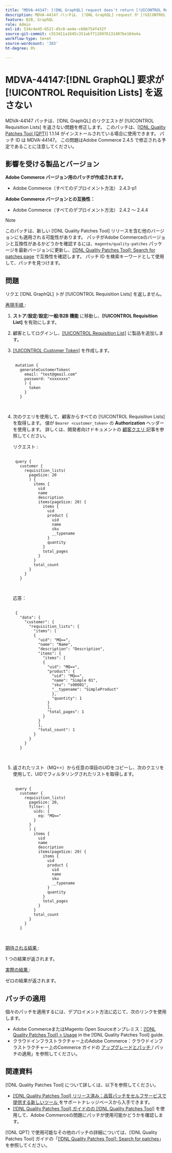 ```yaml
---
title: "MDVA-44147: [!DNL GraphQL] request does't return [!UICONTROL Requisition Lists]"
description: MDVA-44147 パッチは、 [!DNL GraphQL] request が [!UICONTROL Requisition Lists] を返さない問題を修正します。 このパッチは、[[!DNL Quality Patches Tool (QPT)]] （https://experienceleague.adobe.com/en/docs/commerce-knowledge-base/kb/announcements/commerce-announcements/magento-quality-patches-released-new-tool-to-self-serve-quality-patches） 1.1.14 がインストールされている場合に使用できます。 パッチ ID は MDVA-44147。 この問題はAdobe Commerce 2.4.5 で修正される予定であることに注意してください。
feature: B2B, GraphQL
role: Admin
exl-id: 534c4e45-6521-45c0-ae4e-c60b754f432f
source-git-commit: c553d11a1645c351abf7118976131407be104e4a
workflow-type: tm+mt
source-wordcount: '383'
ht-degree: 0%

---
```


# MDVA-44147:[!DNL GraphQL] 要求が [!UICONTROL Requisition Lists] を返さない

MDVA-44147 パッチは、[!DNL GraphQL] のリクエストが [!UICONTROL Requisition Lists] を返さない問題を修正します。 このパッチは、[[!DNL Quality Patches Tool (QPT)]](https://experienceleague.adobe.com/en/docs/commerce-knowledge-base/kb/announcements/commerce-announcements/magento-quality-patches-released-new-tool-to-self-serve-quality-patches) 1.1.14 がインストールされている場合に使用できます。 パッチ ID は MDVA-44147。 この問題はAdobe Commerce 2.4.5 で修正される予定であることに注意してください。

## 影響を受ける製品とバージョン

**Adobe Commerce バージョン用のパッチが作成されます。**

* Adobe Commerce（すべてのデプロイメント方法） 2.4.3-p1

**Adobe Commerce バージョンとの互換性：**

* Adobe Commerce（すべてのデプロイメント方法） 2.4.2 ～ 2.4.4

>[!NOTE]
>
>このパッチは、新しい [!DNL Quality Patches Tool] リリースを含む他のバージョンにも適用される可能性があります。 パッチがAdobe Commerceのバージョンと互換性があるかどうかを確認するには、`magento/quality-patches` パッケージを最新バージョンに更新し、[[!DNL Quality Patches Tool]: Search for patches page](https://experienceleague.adobe.com/en/docs/commerce-knowledge-base/kb/announcements/commerce-announcements/magento-quality-patches-released-new-tool-to-self-serve-quality-patches) で互換性を確認します。 パッチ ID を検索キーワードとして使用して、パッチを見つけます。

## 問題

リクエ [!DNL GraphQL] トが [!UICONTROL Requisition Lists] を返しません。

<u> 再現手順 </u>:

1. **ストア**/**設定**/**設定**/**一般**/**B2B 機能** に移動し、**[!UICONTROL Requisition List]** を有効にします。
1. 顧客としてログインし、[[!UICONTROL Requisition List]](https://experienceleague.adobe.com/en/docs/commerce-admin/b2b/requisition-lists/requisition-lists) に製品を追加します。
1. [[!UICONTROL Customer Token]](https://developer.adobe.com/commerce/webapi/graphql/schema/customer/mutations/generate-token/) を作成します。

   <pre>
    <code class="language-graphql">
    mutation &lbrace;
      generateCustomerToken(
        email: "test@gmail.com"
        password: "xxxxxxxx"
        ) &lbrace;
          token
        &rbrace;
      &rbrace;
      </code>
      </pre>

1. 次のクエリを使用して、顧客からすべての [!UICONTROL Requisition Lists] を取得します。 値が `Bearer <customer_token>` の **Authorization** ヘッダーを使用します。 詳しくは、開発者向けドキュメントの [ 顧客クエリ ](https://developer.adobe.com/commerce/webapi/graphql/schema/customer/queries/customer/) 記事を参照してください。

   リクエスト :

   <pre>
    <code class="language-graphql">
    query &lbrace;
      customer &lbrace;
        requisition_lists(
          pageSize: 20
          ) &lbrace;
            items &lbrace;
              uid
              name
              description
              items(pageSize: 20) &lbrace;
                items &lbrace;
                  uid
                  product &lbrace;
                    uid
                    name
                    sku
                    __typename
                  &rbrace;
                  quantity
                &rbrace;
                total_pages
              &rbrace;
            &rbrace;
            total_count
          &rbrace;
        &rbrace;
      &rbrace;
      </code>
      </pre>

   応答：

   <pre>
    <code class="language-graphql">
    &lbrace;
      "data": &lbrace;
        "customer": &lbrace;
          "requisition_lists": &lbrace;
            "items": &lbrack;
            &lbrace;
              "uid": "MQ==",
              "name": "Name",
              "description": "Description",
              "items": &lbrace;
                "items": &lbrack;
                &lbrace;
                  "uid": "MQ==",
                  "product": &lbrace;
                    "uid": "MQ==",
                    "name": "Simple 01",
                    "sku": "s00001",
                    "__typename": "SimpleProduct"
                    &rbrace;,
                    "quantity": 1
                  &rbrace;
                  &rbrack;,
                  "total_pages": 1
                &rbrace;
              &rbrace;
              &rbrack;,
              "total_count": 1
            &rbrace;
          &rbrace;
        &rbrace;
      &rbrace;
      </code>
      </pre>

1. 返されたリスト（MQ==）から任意の項目のUIDをコピーし、次のクエリを使用して、UIDでフィルタリングされたリストを取得します。

   <pre>
    <code class="language-graphql">
    query &lbrace;
      customer &lbrace;
        requisition_lists(
          pageSize: 20,
          filter: &lbrace;
            uids: &lbrace;
              eq: "MQ=="
            &rbrace;
          &rbrace;
          ) &lbrace;
            items &lbrace;
              uid
              name
              description
              items(pageSize: 20) &lbrace;
                items &lbrace;
                  uid
                  product &lbrace;
                    uid
                    name
                    sku
                    __typename
                  &rbrace;
                  quantity
                &rbrace;
                total_pages
              &rbrace;
            &rbrace;
            total_count
          &rbrace;
        &rbrace;
      &rbrace;
      </code>
      </pre>

<u> 期待される結果 </u>:

1 つの結果が返されます。

<u> 実際の結果 </u>:

ゼロの結果が返されます。

## パッチの適用

個々のパッチを適用するには、デプロイメント方法に応じて、次のリンクを使用します。

* Adobe CommerceまたはMagento Open Sourceオンプレミス：[[!DNL Quality Patches Tool] > Usage](/help/tools/quality-patches-tool/usage.md) in the [!DNL Quality Patches Tool] guide.
* クラウドインフラストラクチャー上のAdobe Commerce：クラウドインフラストラクチャー上のCommerce ガイドの [ アップグレードとパッチ ](https://experienceleague.adobe.com/docs/commerce-cloud-service/user-guide/develop/upgrade/apply-patches.html)/ パッチの適用」を参照してください。

## 関連資料

[!DNL Quality Patches Tool] について詳しくは、以下を参照してください。

* [[!DNL Quality Patches Tool]  リリース済み：品質パッチをセルフサービスで提供する新しいツール ](https://experienceleague.adobe.com/en/docs/commerce-knowledge-base/kb/announcements/commerce-announcements/magento-quality-patches-released-new-tool-to-self-serve-quality-patches) をサポートナレッジベースから入手できます。
* [[!DNL Quality Patches Tool] ガイドのの  [!DNL Quality Patches Tool]](/help/tools/quality-patches-tool/patches-available-in-qpt/check-patch-for-magento-issue-with-magento-quality-patches.md) を使用して、Adobe Commerceの問題にパッチが使用可能かどうかを確認します。

[!DNL QPT] で使用可能なその他のパッチの詳細については、[!DNL Quality Patches Tool] ガイドの「[[!DNL Quality Patches Tool]: Search for patches](https://experienceleague.adobe.com/tools/commerce-quality-patches/index.html)」を参照してください。
